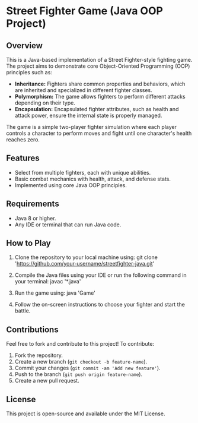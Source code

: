 # Street Fighter Game (Java OOP Project)

## Overview

This is a Java-based implementation of a Street Fighter-style fighting game. The project aims to demonstrate core Object-Oriented Programming (OOP) principles such as:

- **Inheritance:** Fighters share common properties and behaviors, which are inherited and specialized in different fighter classes.
- **Polymorphism:** The game allows fighters to perform different attacks depending on their type.
- **Encapsulation:** Encapsulated fighter attributes, such as health and attack power, ensure the internal state is properly managed.

The game is a simple two-player fighter simulation where each player controls a character to perform moves and fight until one character's health reaches zero.

## Features

- Select from multiple fighters, each with unique abilities.
- Basic combat mechanics with health, attack, and defense stats.
- Implemented using core Java OOP principles.

## Requirements

- Java 8 or higher.
- Any IDE or terminal that can run Java code.

## How to Play

1. Clone the repository to your local machine using:
   git clone 'https://github.com/your-username/streetfighter-java.git'


2. Compile the Java files using your IDE or run the following command in your terminal:
   javac '*.java'


3. Run the game using:
   java 'Game'


4. Follow the on-screen instructions to choose your fighter and start the battle.


## Contributions

Feel free to fork and contribute to this project! To contribute:

1. Fork the repository.
2. Create a new branch (`git checkout -b feature-name`).
3. Commit your changes (`git commit -am 'Add new feature'`).
4. Push to the branch (`git push origin feature-name`).
5. Create a new pull request.

## License

This project is open-source and available under the MIT License.



